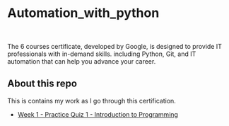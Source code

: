 # Automation_with_python

<br/>

The 6 courses certificate, developed by Google, is designed to provide IT professionals with in-demand skills. including Python, Git, and IT automation that can help you advance your career.

## About this repo
This is contains my work as I go through this certification.



- [Week 1 - Practice Quiz 1 - Introduction to Programming](Course%202/Week%201/Practice%20Quiz%203%20Hello%20World.md)
